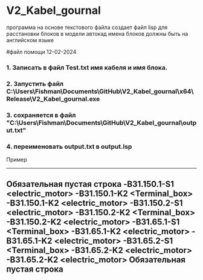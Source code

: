 # V2_Kabel_gournal
программа на основе текстового файла создает файл lisp для расстановки блоков в модели автокад
имена блоков должны быть на английском языке

#файл помощи 12-02-2024
### 1. Записать в файл Test.txt имя кабеля и имя блока.
### 2. Запустить файл  C:\Users\Fishman\Documents\GitHub\V2_Kabel_gournal\x64\Release\V2_Kabel_gournal.exe
### 3. сохраняется в файл "C:\Users\Fishman\Documents\GitHub\V2_Kabel_gournal\output.txt"
### 4. переименовать  output.txt в output.lsp
Пример

------ 
Обязательная пустая строка
-B31.150.1-S1	<electric_motor>
-B31.150.1-K2	<Terminal_box>
-B31.150.1-K2	<electric_motor>
-B31.150.2-S1	<electric_motor>
-B31.150.2-K2	<Terminal_box>
-B31.150.2-K2	<electric_motor>
-B31.65.1-S1	<Terminal_box>
-B31.65.1-K2	<electric_motor>
-B31.65.1-K2	<electric_motor>
-B31.65.2-S1	<Terminal_box>
-B31.65.2-K2	<electric_motor>
-B31.65.2-K2	<electric_motor>
Обязательная пустая строка
------ 
 
